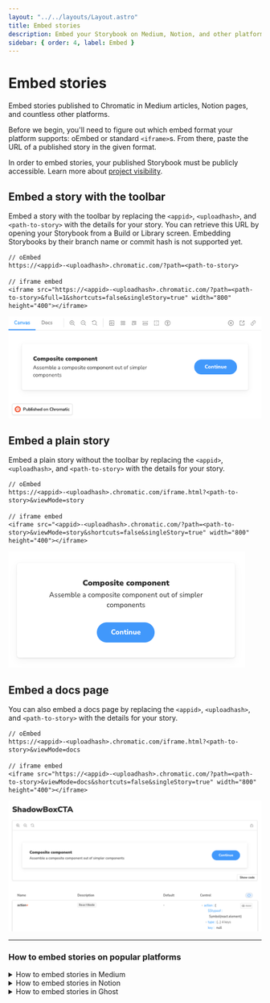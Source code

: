 ```yaml
---
layout: "../../layouts/Layout.astro"
title: Embed stories
description: Embed your Storybook on Medium, Notion, and other platforms
sidebar: { order: 4, label: Embed }
---
```


# Embed stories

Embed stories published to Chromatic in Medium articles, Notion pages, and countless other platforms.

Before we begin, you'll need to figure out which embed format your platform supports: oEmbed or standard `<iframe>`s. From there, paste the URL of a published story in the given format.

<div class="aside">

In order to embed stories, your published Storybook must be publicly accessible.
Learn more about [project visibility](/docs/collaborators#visibility).

</div>

## Embed a story with the toolbar

Embed a story with the toolbar by replacing the `<appid>`, `<uploadhash>`, and `<path-to-story>` with the details for your story. You can retrieve this URL by opening your Storybook from a Build or Library screen. Embedding Storybooks by their branch name or commit hash is not supported yet.

```shell
// oEmbed
https://<appid>-<uploadhash>.chromatic.com/?path=<path-to-story>

// iframe embed
<iframe src="https://<appid>-<uploadhash>.chromatic.com/?path=<path-to-story>&full=1&shortcuts=false&singleStory=true" width="800" height="400"></iframe>
```

![Full Storybook embed on Medium](../../images/embed-story-toolbar.png)

## Embed a plain story

Embed a plain story without the toolbar by replacing the `<appid>`, `<uploadhash>`, and `<path-to-story>` with the details for your story.

```shell
// oEmbed
https://<appid>-<uploadhash>.chromatic.com/iframe.html?<path-to-story>&viewMode=story

// iframe embed
<iframe src="<appid>-<uploadhash>.chromatic.com/?path=<path-to-story>&viewMode=story&shortcuts=false&singleStory=true" width="800" height="400"></iframe>
```

![Plain canvas embed on Medium](../../images/embed-story.png)

## Embed a docs page

You can also embed a docs page by replacing the `<appid>`, `<uploadhash>`, and `<path-to-story>` with the details for your story.

```shell
// oEmbed
https://<appid>-<uploadhash>.chromatic.com/iframe.html?<path-to-story>&viewMode=docs

// iframe embed
<iframe src="https://<appid>-<uploadhash>.chromatic.com/?path=<path-to-story>&viewMode=docs&shortcuts=false&singleStory=true" width="800" height="400"></iframe>
```

![Docs page embed on Medium](../../images/embed-docs.png)

---

### How to embed stories on popular platforms

<details>

<summary>How to embed stories in Medium</summary>

Paste the Storybook URL into your Medium article, then press Enter. The embed will automatically resize to fit the height of your story.

While editing an article, Medium renders all embeds non-interactive. Once you publish, the embed will be interactive. [View live demo on Medium »](https://medium.com/@ghengeveld/embedding-storybook-on-medium-ce8a280c03ad)

</details>

<details>

<summary>How to embed stories in Notion</summary>

In your Notion doc type `/embed`, press Enter, then paste the Storybook URL as the embed link. You can manually resize the embed as needed.

![Notion embed command](../../images/embed-notion.png)

</details>

<details>

<summary>How to embed stories in Ghost</summary>

In your Ghost post type `/html`, press Enter, then paste the `<iframe>` URL. You can manually resize the embed via the height and width properties as needed.

![Notion embed command](../../images/embed-ghost.png)

</details>
